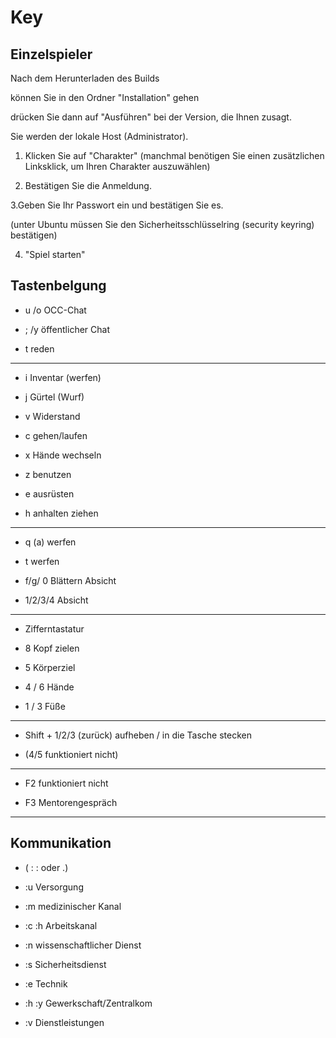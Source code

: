 ﻿# Key
## Einzelspieler ##

Nach dem Herunterladen des Builds

können Sie in den Ordner "Installation" gehen

drücken Sie dann auf "Ausführen" bei der Version, die Ihnen zusagt.

Sie werden der lokale Host (Administrator).

  
1. Klicken Sie auf "Charakter" (manchmal benötigen Sie einen zusätzlichen Linksklick, um Ihren Charakter auszuwählen)

2. Bestätigen Sie die Anmeldung.

3.Geben Sie Ihr Passwort ein und bestätigen Sie es.

(unter Ubuntu müssen Sie den Sicherheitsschlüsselring (security keyring) bestätigen)

4. "Spiel starten"

  
## Tastenbelgung

- u /o OCC-Chat

- ; /y öffentlicher Chat

- t reden

-------

- i Inventar (werfen)

- j Gürtel (Wurf)

- v Widerstand

- c gehen/laufen

- x Hände wechseln

- z benutzen

- e ausrüsten

- h anhalten ziehen

-------

- q (a) werfen

- t werfen

- f/g/ 0 Blättern Absicht

- 1/2/3/4 Absicht

-------

- Zifferntastatur

- 8 Kopf zielen

- 5 Körperziel

- 4 / 6 Hände

- 1 / 3 Füße

-------

- Shift + 1/2/3 (zurück) aufheben / in die Tasche stecken

- (4/5 funktioniert nicht)

-------

- F2 funktioniert nicht

- F3 Mentorengespräch

-------

## Kommunikation

- ( : : oder .)

- :u Versorgung

- :m medizinischer Kanal

- :c :h Arbeitskanal

- :n wissenschaftlicher Dienst

- :s Sicherheitsdienst

- :e Technik

- :h :y Gewerkschaft/Zentralkom

- :v Dienstleistungen
